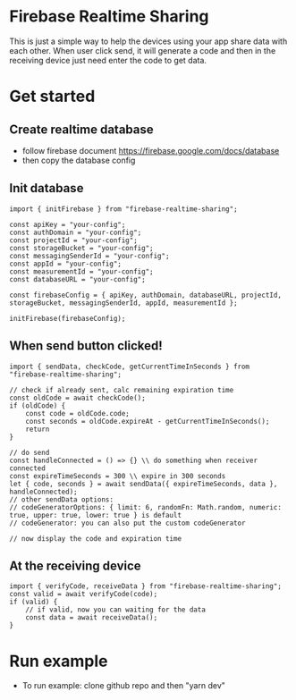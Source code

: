 # Firebase Realtime Sharing

This is just a simple way to help the devices using your app share data with each other. When user click send, it will generate a code and then in the receiving device just need enter the code to get data.

# Get started

## Create realtime database

- follow firebase document https://firebase.google.com/docs/database
- then copy the database config

## Init database

```
import { initFirebase } from "firebase-realtime-sharing";

const apiKey = "your-config";
const authDomain = "your-config";
const projectId = "your-config";
const storageBucket = "your-config";
const messagingSenderId = "your-config";
const appId = "your-config";
const measurementId = "your-config";
const databaseURL = "your-config";

const firebaseConfig = { apiKey, authDomain, databaseURL, projectId, storageBucket, messagingSenderId, appId, measurementId };

initFirebase(firebaseConfig);
```

## When send button clicked!

```
import { sendData, checkCode, getCurrentTimeInSeconds } from "firebase-realtime-sharing";

// check if already sent, calc remaining expiration time
const oldCode = await checkCode();
if (oldCode) {
    const code = oldCode.code;
    const seconds = oldCode.expireAt - getCurrentTimeInSeconds();
    return
}

// do send
const handleConnected = () => {} \\ do something when receiver connected
const expireTimeSeconds = 300 \\ expire in 300 seconds
let { code, seconds } = await sendData({ expireTimeSeconds, data }, handleConnected);
// other sendData options:
// codeGeneratorOptions: { limit: 6, randomFn: Math.random, numeric: true, upper: true, lower: true } is default
// codeGenerator: you can also put the custom codeGenerator

// now display the code and expiration time
```

## At the receiving device

```
import { verifyCode, receiveData } from "firebase-realtime-sharing";
const valid = await verifyCode(code);
if (valid) {
    // if valid, now you can waiting for the data
    const data = await receiveData();
}
```

# Run example

- To run example: clone github repo and then "yarn dev"
